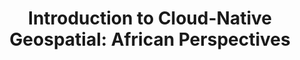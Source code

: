 ---
weight: 10
title: "Introduction to Cloud-Native Geospatial: African Perspectives"
when_date: "2 October 2024"
when_time: "9 AM EDT / 2 PM WAT / 3 PM SAST / 4 PM EAT"
where: "Virtual"
cta_text: "Reserve your spot"
cta_url: "https://47016186.hs-sites.com/cng-intro-usecases"
hubspot_url: ""
description: "In this webinar, moderated by [Dalton Lunga](https://www.linkedin.com/in/dalton-lunga-a6411a4/), a senior research scientist at [Oak Ridge National Lab](https://www.ornl.gov/), we explore applications of cloud-native geospatial on the African continent. [Daniel Nwaeze](https://www.linkedin.com/in/daniel-nwaeze/) will talk about the conversion of LandCoverNet to the Zarr format, which optimizes geospatial data management in cloud-native environments. Earth Observation Data Scientist, at Digital Earth Africa, [Mpho Sadiki](https://www.linkedin.com/in/mpho-sadiki-086662174/), will present on the crop-type mapping workflow, which is designed to be used in the Digital Earth Africa Sandbox and is provided as a collection of documented Jupyter notebooks in an open GitHub repository. [Victoria Neema](https://www.digitalearthafrica.org/about-us/our-team/victoria-neema), Earth observation data scientist at Digital Earth Africa will discuss the DE Africa Waterbodies Service, which maps over 700,000 waterbodies across Africa and tracks changes in their water surface area over three decades."
price: "Free"
image_url: ""
---